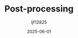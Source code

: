 ﻿---
title: "Post-processing"
date: 2025-06-01
categories: [Note]
tags: [Unity, Graphic, Render]
author: "ljf12825"
summary: Introduction to post-processing technology and its application in Unity
---
